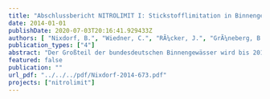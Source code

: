 ```yaml
---
title: "Abschlussbericht NITROLIMIT I: Stickstofflimitation in Binnengewässern – Ist Stickstoffreduktion ökologisch sinnvoll und wirtschaftlich vertretbar?"
date: 2014-01-01
publishDate: 2020-07-03T20:16:41.929433Z
authors: [ "Nixdorf, B.", "Wiedner, C.", "RÃ¼cker, J.", "GrÃ¼neberg, B.", "Dolman, A.", "Schlief, J.", "Becker, K.", "Kolzau, S.", "Martienssen, M.", "BÃ¶llmann, J.", "Kuhn, R.", "Fischer, H.", "Lindim, C.", "Ritz, S.", "KÃ¶hler, J.", "Venohr, M.", "Mischke, U.", "Matranga, M.", "Fiedler, D.", "Casper, P.", "Kupetz, M.", "rouault", "matzinger", "remy", "riechel", "Mutz, D.", "Meyerhoff, J.", "Horbat, A.", "Petzoldt, T.", "Moreira Martinez, S.", "Sachse, R." ]
publication_types: ["4"]
abstract: "Der Großteil der bundesdeutschen Binnengewässer wird bis 2015 nicht den guten ökologischen Zustand erreichen, der von der EU-Wasserrahmenrichtlinie gefordert wird. Bisher ging man davon aus, dass die Gewässergüte in erster Linie durch Phosphor bestimmt wird. In jüngster Zeit mehrten sich aber Hinweise, dass in vielen Gewässern auch Stickstoff eine entscheidende Steuergröße der  Phytoplanktonentwicklung darstellt. Daher wird die Reduzierung von Stickstoffeinträgen gefordert. Die Kosten für Maßnahmen zur Reduktion der Stickstoffeinträge aus punktuellen (beispielsweise Kläranlagen) und diffusen Quellen (beispielsweise aus der Landwirtschaft) werden um ein Vielfaches höher geschätzt im Vergleich zu Maßnahmen zur Reduktion von Phosphoreinträgen. Ob Maßnahmen zur Stickstoffreduktion ökologisch wirksam werden, kann aufgrund unzureichender Kenntnisse zur Herkunft, Umsetzung und Wirkung von Stickstoff derzeit nicht eingeschätzt werden. Daher fordern öffentliche und wirtschaftliche Maßnahmenträger nachdrücklich eine Klärung des Nutzens von Stickstoffelimination. An diesem Punkt setzt NITROLIMIT an. Es sollte eine fundierte wissenschaftliche Grundlage zur Beurteilung des Einflusses von Stickstoff auf die Gewässergüte geschaffen, die Kosten und Nutzen von Maßnahmen zur Verringerung von Stickstoffeinträgen analysiert und darauf basierend Empfehlungen für eine nachhaltige Gewässerbewirtschaftung erarbeitet werden."
featured: false
publication: ""
url_pdf: "../../../pdf/Nixdorf-2014-673.pdf"
projects: ["nitrolimit"]
---
```


